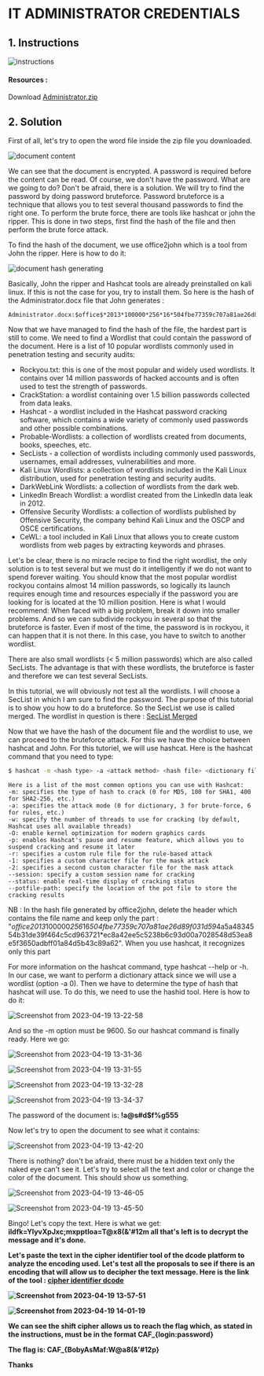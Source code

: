 
# IT ADMINISTRATOR CREDENTIALS

## 1. Instructions

![instructions](https://user-images.githubusercontent.com/94288725/233026092-b1d5942e-a570-4670-bfe9-0fc5d033a038.png)

#### Resources :

Download [Administrator.zip](https://github.com/modesteakaffou/CAF_CTF/files/11271280/Administrator.zip "download")

## 2. Solution

First of all, let's try to open the word file inside the zip file you downloaded.

![document content](https://user-images.githubusercontent.com/94288725/233033193-c2c7c89c-6428-4234-b719-310592d1681a.png)

We can see that the document is encrypted. A password is required before the content can be read. Of course, we don't have the password. What are we going to do? Don't be afraid, there is a solution. We will try to find the password by doing password bruteforce. Password bruteforce is a technique that allows you to test several thousand passwords to find the right one. To perform the brute force, there are tools like hashcat or john the ripper. This is done in two steps, first find the hash of the file and then perform the brute force attack.

To find the hash of the document, we use office2john which is a tool from John the ripper. Here is how to do it: 

![document hash generating](https://user-images.githubusercontent.com/94288725/233036601-1d4ebff4-90a1-449e-bd3d-eb28d5541f04.png)

Basically, John the ripper and Hashcat tools are already preinstalled on kali linux. If this is not the case for you, try to install them. So here is the hash of the Administrator.docx file that John generates :

```text
Administrator.docx:$office$*2013*100000*256*16*504fbe77359c707a81ae26d89f031d59*4a5a4834554b31de39f464c5cd963721*ec8a42ee5c5238b6c93d00a7028548d53ea8e5f3650adbff01a84d5b43c89a62
```

Now that we have managed to find the hash of the file, the hardest part is still to come. We need to find a Wordlist that could contain the password of the document.
Here is a list of 10 popular wordlists commonly used in penetration testing and security audits:


- Rockyou.txt: this is one of the most popular and widely used wordlists. It contains over 14 million passwords of hacked accounts and is often used to test the strength of passwords.
- CrackStation: a wordlist containing over 1.5 billion passwords collected from data leaks.
- Hashcat - a wordlist included in the Hashcat password cracking software, which contains a wide variety of commonly used passwords and other possible combinations.
- Probable-Wordlists: a collection of wordlists created from documents, books, speeches, etc.
- SecLists - a collection of wordlists including commonly used passwords, usernames, email addresses, vulnerabilities and more.
- Kali Linux Wordlists: a collection of wordlists included in the Kali Linux distribution, used for penetration testing and security audits.
- DarkWebLink Wordlists: a collection of wordlists from the dark web.
- LinkedIn Breach Wordlist: a wordlist created from the LinkedIn data leak in 2012.
- Offensive Security Wordlists: a collection of wordlists published by Offensive Security, the company behind Kali Linux and the OSCP and OSCE certifications.
- CeWL: a tool included in Kali Linux that allows you to create custom wordlists from web pages by extracting keywords and phrases.


Let's be clear, there is no miracle recipe to find the right wordlist, the only solution is to test several but we must do it intelligently if we do not want to spend forever waiting. You should know that the most popular wordlist rockyou contains almost 14 million passwords, so logically its launch requires enough time and resources especially if the password you are looking for is located at the 10 million position. Here is what I would recommend: 
When faced with a big problem, break it down into smaller problems. And so we can subdivide rockyou in several so that the bruteforce is faster. Even if most of the time, the password is in rockyou, it can happen that it is not there. In this case, you have to switch to another wordlist.

There are also small wordlists (< 5 million passwords) which are also called SecLists. The advantage is that with these wordlists, the bruteforce is faster and therefore we can test several SecLists.

In this tutorial, we will obviously not test all the wordlists. I will choose a SecList in which I am sure to find the password. The purpose of this tutorial is to show you how to do a bruteforce. So the SecList we use is called merged.  The wordlist in question is there : [SecList Merged](https://github.com/danielmiessler/SecLists/blob/601038eb4ea18c97177b43a757286d3c8a815db8/Passwords/merged.txt.tar.gz)

Now that we have the hash of the document file and the wordlist to use, we can proceed to the bruteforce attack. For this we have the choice between hashcat and John. For this tutoriel, we will use hashcat. Here is the hashcat command that you need to type: 

```bash
$ hashcat -m <hash type> -a <attack method> <hash file> <dictionary file>
```
```text
Here is a list of the most common options you can use with Hashcat:
-m: specifies the type of hash to crack (0 for MD5, 100 for SHA1, 400 for SHA2-256, etc.)
-a: specifies the attack mode (0 for dictionary, 3 for brute-force, 6 for rules, etc.)
-w: specify the number of threads to use for cracking (by default, Hashcat uses all available threads)
-O: enable kernel optimization for modern graphics cards
-p: enables Hashcat's pause and resume feature, which allows you to suspend cracking and resume it later
-r: specifies a custom rule file for the rule-based attack
-1: specifies a custom character file for the mask attack
-2: specifies a second custom character file for the mask attack
--session: specify a custom session name for cracking
--status: enable real-time display of cracking status
--potfile-path: specify the location of the pot file to store the cracking results
```

NB : In the hash file generated by office2john, delete the header which contains the file name and keep only the part : 
"$office$*2013*100000*256*16*504fbe77359c707a81ae26d89f031d59*4a5a4834554b31de39f464c5cd963721*ec8a42ee5c5238b6c93d00a7028548d53ea8e5f3650adbff01a84d5b43c89a62". When you use hashcat, it recognizes only this part

For more information on the hashcat command, type hashcat --help or -h. In our case, we want to perform a dictionary attack since we will use a wordlist (option -a 0). Then we have to determine the type of hash that hashcat will use. To do this, we need to use the hashid tool. Here is how to do it:

![Screenshot from 2023-04-19 13-22-58](https://user-images.githubusercontent.com/94288725/233088519-02868218-ea63-4b4d-8c9d-82ea090b063b.png)

And so the -m option must be 9600. So our hashcat command is finally ready. Here we go:

![Screenshot from 2023-04-19 13-31-36](https://user-images.githubusercontent.com/94288725/233091868-03b98638-d8eb-430b-a460-adf2bd3ad89a.png)

![Screenshot from 2023-04-19 13-31-55](https://user-images.githubusercontent.com/94288725/233091899-ab5d0d2c-97a4-4d74-8ed6-15f7734ef20b.png)

![Screenshot from 2023-04-19 13-32-28](https://user-images.githubusercontent.com/94288725/233091937-42735804-8cfe-4208-80ec-67e4ded7abdc.png)

![Screenshot from 2023-04-19 13-34-37](https://user-images.githubusercontent.com/94288725/233091973-99428385-a436-44d1-b258-b8ee73067d2b.png)

The password of the document is: <strong> !a@s#d$f%g555 </strong>

Now let's try to open the document to see what it contains: 

![Screenshot from 2023-04-19 13-42-20](https://user-images.githubusercontent.com/94288725/233094158-cedbce1c-6e9b-4bc1-af29-b2912876c9b5.png)

There is nothing? don't be afraid, there must be a hidden text only the naked eye can't see it. Let's try to select all the text and color or change the color of the document. This should show us something.

![Screenshot from 2023-04-19 13-46-05](https://user-images.githubusercontent.com/94288725/233095306-40f618fb-89c3-4352-b066-27bfa28f1801.png)

![Screenshot from 2023-04-19 13-45-50](https://user-images.githubusercontent.com/94288725/233095346-f02721b8-9e25-457c-a13d-8262d6e826d3.png)

Bingo! Let's copy the text. Here is what we get: <strong> ildfk=YlyvXpJxc;mxpptloa=T@x8(&'#12m <strong>
all that's left is to decrypt the message and it's done.

Let's paste the text in the cipher identifier tool of the dcode platform to analyze the encoding used. Let's test all the proposals to see if there is an encoding that will allow us to decipher the text message.
Here is the link of the tool : [cipher identifier dcode](https://www.dcode.fr/cipher-identifier)

![Screenshot from 2023-04-19 13-57-51](https://user-images.githubusercontent.com/94288725/233099444-0cc1a51e-3374-479e-8001-11557b065463.png)

![Screenshot from 2023-04-19 14-01-19](https://user-images.githubusercontent.com/94288725/233099596-bf797dec-4d34-4800-bc45-f8780031c17c.png)

We can see the shift cipher allows us to reach the flag which, as stated in the instructions, must be in the format CAF_{login:password}

The flag is: CAF_{BobyAsMaf:W@a8(&'#12p}

Thanks
